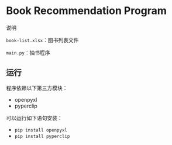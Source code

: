 # Book Recommendation Program
说明

`book-list.xlsx`：图书列表文件

`main.py`：抽书程序

## 运行
程序依赖以下第三方模块：
* openpyxl
* pyperclip

可以运行如下语句安装：

* `pip install openpyxl`
* `pip install pyperclip`

